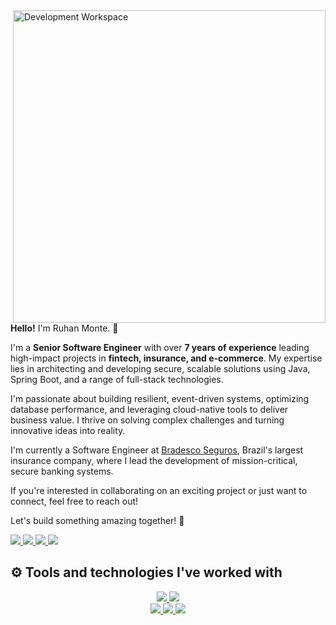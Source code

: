 <img src="https://files.catbox.moe/grnwxe.svg" min-width="300px" max-width="500px" width="500px" align="right" alt="Development Workspace">

<div align="left">
<p><b>Hello!</b> I'm Ruhan Monte. 👋</p>

<p>I'm a <b>Senior Software Engineer</b> with over <b>7 years of experience</b> leading high-impact projects in <b>fintech, insurance, and e-commerce</b>. My expertise lies in architecting and developing secure, scalable solutions using Java, Spring Boot, and a range of full-stack technologies.</p>

<p>I'm passionate about building resilient, event-driven systems, optimizing database performance, and leveraging cloud-native tools to deliver business value. I thrive on solving complex challenges and turning innovative ideas into reality.</p>

<p>I'm currently a Software Engineer at <a href="https://www.bradescoseguros.com.br">Bradesco Seguros</a>, Brazil's largest insurance company, where I lead the development of mission-critical, secure banking systems.</p>

<p>If you're interested in collaborating on an exciting project or just want to connect, feel free to reach out!</p>

<p>Let's build something amazing together! 🚀</p>

<p align="left">
<a href="https://drive.google.com/file/d/1hqq0lbKo-R_g4-z7Ay5Me5LFb2MyP_yo/view?usp=sharing">
<img src="https://img.shields.io/badge/-CV-989da2?style=for-the-badge&logo=googledocs&logoColor=white">
</a>
<a href="https://www.linkedin.com/in/ruhan-herlisson/">
<img src="https://img.shields.io/badge/-LinkedIn-0072b1?style=for-the-badge&logo=indeed&logoColor=white">
</a>
<a href="mailto:ruhanmonte.dev@gmail.com">
<img src="https://img.shields.io/badge/-Gmail-EA4335?style=for-the-badge&logo=Gmail&logoColor=white">
</a>
<a href="https://calendar.app.google/99yey4sNeFUYR7ii8">
<img src="https://img.shields.io/badge/-Schedule_Call-4285F4?style=for-the-badge&logo=GoogleMeet&logoColor=white">
</a>
</p>
</div>

## ⚙️ Tools and technologies I've worked with
<p align="center">
<!-- Backend -->
<a href="https://skillicons.dev">
<img src="https://skillicons.dev/icons?i=java,spring,hibernate,maven,gradle,junit" />
</a>
<!-- Frontend -->
<a href="https://skillicons.dev">
<img src="https://skillicons.dev/icons?i=js,ts,angular,react,html,css" />
</a></br>
<!-- Databases & Messaging -->
<a href="https://skillicons.dev">
<img src="https://skillicons.dev/icons?i=postgres,mongodb,redis,kafka,rabbitmq" />
</a>
<!-- DevOps & Cloud -->
<a href="https://skillicons.dev">
<img src="https://skillicons.dev/icons?i=aws,docker,kubernetes,jenkins,git" />
</a>
<!-- Other Tools -->
<a href="https://skillicons.dev">
<img src="https://skillicons.dev/icons?i=idea,vscode,postman,linux" />
</a>
</p>


